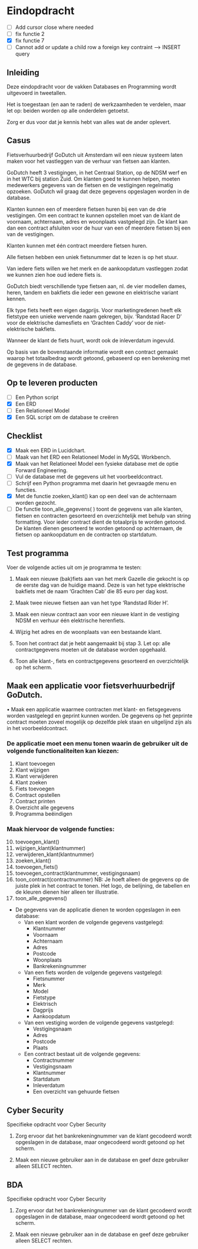 # Eindopdracht

- [ ] Add cursor close where needed
- [ ] fix functie 2
- [x] fix functie 7
- [ ] Cannot add or update a child row  a foreign key contraint --> INSERT query

## Inleiding

Deze eindopdracht voor de vakken Databases en Programming wordt uitgevoerd in tweetallen. 

Het is toegestaan (en aan te raden) de werkzaamheden te verdelen, maar let op: beiden worden op alle
onderdelen getoetst. 

Zorg er dus voor dat je kennis hebt van alles wat de ander oplevert.

## Casus

Fietsverhuurbedrijf GoDutch uit Amsterdam wil een nieuw systeem laten maken voor het vastleggen
van de verhuur van fietsen aan klanten.

GoDutch heeft 3 vestigingen, in het Centraal Station, op de NDSM werf en in het WTC bij station
Zuid. Om klanten goed te kunnen helpen, moeten medewerkers gegevens van de fietsen en de
vestigingen regelmatig opzoeken. GoDutch wil graag dat deze gegevens opgeslagen worden in de
database.

Klanten kunnen een of meerdere fietsen huren bij een van de drie vestigingen. Om een contract te
kunnen opstellen moet van de klant de voornaam, achternaam, adres en woonplaats vastgelegd zijn.
De klant kan dan een contract afsluiten voor de huur van een of meerdere fietsen bij een van de
vestigingen. 

Klanten kunnen met één contract meerdere fietsen huren.

Alle fietsen hebben een uniek fietsnummer dat te lezen is op het stuur. 

Van iedere fiets willen we het merk en de aankoopdatum vastleggen zodat we kunnen zien hoe oud iedere fiets is.

GoDutch biedt verschillende type fietsen aan, nl. de vier modellen dames, heren, tandem en bakfiets
die ieder een gewone en elektrische variant kennen. 

Elk type fiets heeft een eigen dagprijs. Voor
marketingredenen heeft elk fietstype een unieke wervende naam gekregen, bijv. ‘Randstad Racer D’
voor de elektrische damesfiets en ‘Grachten Caddy’ voor de niet-elektrische bakfiets.

Wanneer de klant de fiets huurt, wordt ook de inleverdatum ingevuld. 

Op basis van de bovenstaande informatie wordt een contract gemaakt waarop het totaalbedrag wordt getoond, gebaseerd op een
berekening met de gegevens in de database.

## Op te leveren producten

- [ ] Een Python script
- [x] Een ERD
- [ ] Een Relationeel Model
- [x] Een SQL script om de database te creëren

## Checklist

- [x] Maak een ERD in Lucidchart.
- [ ] Maak van het ERD een Relationeel Model in MySQL Workbench.
- [x] Maak van het Relationeel Model een fysieke database met de optie Forward Engineering.
- [ ] Vul de database met de gegevens uit het voorbeeldcontract.
- [ ] Schrijf een Python programma met daarin het gevraagde menu en functies.
- [x] Met de functie zoeken_klant() kan op een deel van de achternaam worden gezocht.
- [ ] De functie toon_alle_gegevens( ) toont de gegevens van alle klanten, fietsen en contracten
      gesorteerd en overzichtelijk met behulp van string formatting. Voor ieder contract dient de
      totaalprijs te worden getoond. De klanten dienen gesorteerd te worden getoond op
      achternaam, de fietsen op aankoopdatum en de contracten op startdatum.

## Test programma

Voer de volgende acties uit om je programma te testen:

1. Maak een nieuwe (bak)fiets aan van het merk Gazelle die gekocht is op de eerste dag
   van de huidige maand. Deze is van het type elektrische bakfiets met de naam ‘Grachten
   Cab’ die 85 euro per dag kost.

2. Maak twee nieuwe fietsen aan van het type ‘Randstad Rider H’.

3. Maak een nieuw contract aan voor een nieuwe klant in de vestiging NDSM en verhuur
   één elektrische herenfiets.

4. Wijzig het adres en de woonplaats van een bestaande klant.
   
5. Toon het contract dat je hebt aangemaakt bij stap 3. Let op: alle contractgegevens
   moeten uit de database worden opgehaald.

6. Toon alle klant-, fiets en contractgegevens gesorteerd en overzichtelijk op het scherm.

## Maak een applicatie voor fietsverhuurbedrijf GoDutch.

• Maak een applicatie waarmee contracten met klant- en fietsgegevens worden vastgelegd en
geprint kunnen worden. De gegevens op het geprinte contract moeten zoveel mogelijk op
dezelfde plek staan en uitgelijnd zijn als in het voorbeeldcontract.

### De applicatie moet een menu tonen waarin de gebruiker uit de volgende functionaliteiten kan kiezen:

1. Klant toevoegen
2. Klant wijzigen
3. Klant verwijderen
4. Klant zoeken
5. Fiets toevoegen
6. Contract opstellen
7. Contract printen
8. Overzicht alle gegevens
9. Programma beëindigen


### Maak hiervoor de volgende functies:

10. toevoegen_klant()
11. wijzigen_klant(klantnummer)
12. verwijderen_klant(klantnummer)
13. zoeken_klant()
14. toevoegen_fiets()
15. toevoegen_contract(klantnummer, vestigingsnaam)
16. toon_contract(contractnummer)
    NB: Je hoeft alleen de gegevens op de juiste plek in het contract te tonen. Het logo, de belijning, de
    tabellen en de kleuren dienen hier alleen ter illustratie.
17. toon_alle_gegevens()

 - De gegevens van de applicatie dienen te worden opgeslagen in een database:
    - Van een klant worden de volgende gegevens vastgelegd:
        - Klantnummer
        - Voornaam
        - Achternaam
        - Adres
        - Postcode
        - Woonplaats
        - Bankrekeningnummer
    - Van een fiets worden de volgende gegevens vastgelegd:
        - Fietsnummer
        - Merk
        - Model
        - Fietstype
        - Elektrisch
        - Dagprijs
        - Aankoopdatum
    - Van een vestiging worden de volgende gegevens vastgelegd:
        - Vestigingsnaam
        - Adres
        - Postcode
        - Plaats
    - Een contract bestaat uit de volgende gegevens:
        - Contractnummer
        - Vestigingsnaam
        - Klantnummer
        - Startdatum
        - Inleverdatum
        - Een overzicht van gehuurde fietsen


## Cyber Security

Specifieke opdracht voor Cyber Security

1. Zorg ervoor dat het bankrekeningnummer van de klant gecodeerd wordt opgeslagen in de
   database, maar ongecodeerd wordt getoond op het scherm.

2. Maak een nieuwe gebruiker aan in de database en geef deze gebruiker alleen SELECT
   rechten.

## BDA

Specifieke opdracht voor Cyber Security

1. Zorg ervoor dat het bankrekeningnummer van de klant gecodeerd wordt opgeslagen in de
   database, maar ongecodeerd wordt getoond op het scherm.

2. Maak een nieuwe gebruiker aan in de database en geef deze gebruiker alleen SELECT
   rechten.
